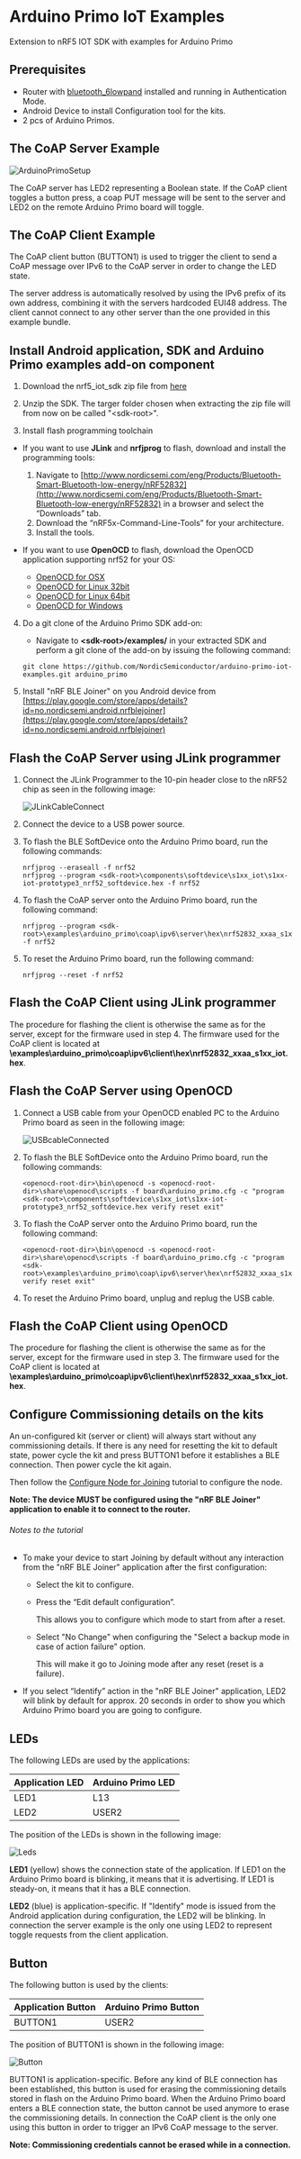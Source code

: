 # Arduino Primo IoT Examples
Extension to nRF5 IOT SDK with examples for Arduino Primo

## Prerequisites
* Router with [bluetooth_6lowpand](https://github.com/NordicSemiconductor/Linux-ble-6lowpan-joiner) installed and running in Authentication Mode.
* Android Device to install Configuration tool for the kits.
* 2 pcs of Arduino Primos.

## The CoAP Server Example

![ArduinoPrimoSetup](/images/arduino_primo_setup.png)

The CoAP server has LED2 representing a Boolean state. If the CoAP client toggles a button press, a coap PUT message will be sent 
to the server and LED2 on the remote Arduino Primo board will toggle.

## The CoAP Client Example
The CoAP client button (BUTTON1) is used to trigger the client to send a CoAP message over IPv6 to the CoAP server in order to change the LED state.

The server address is automatically resolved by using the IPv6 prefix of its own address, combining it 
with the servers hardcoded EUI48 address. The client cannot connect to any other server than the one provided 
in this example bundle. 
    
## Install Android application, SDK and Arduino Primo examples add-on component

1. Download the nrf5_iot_sdk zip file from [here](http://developer.nordicsemi.com/nRF5_IoT_SDK/nRF5_IoT_SDK_v0.9.x/)

2. Unzip the SDK. The targer folder chosen when extracting the zip file will from now on be called "\<sdk-root\>".
    
3. Install flash programming toolchain
  * If you want to use __JLink__ and __nrfjprog__ to flash, download and install the programming tools:
    1. Navigate to [http://www.nordicsemi.com/eng/Products/Bluetooth-Smart-Bluetooth-low-energy/nRF52832](http://www.nordicsemi.com/eng/Products/Bluetooth-Smart-Bluetooth-low-energy/nRF52832) in a browser and select the “Downloads” tab.
    2. Download the “nRF5x-Command-Line-Tools” for your architecture.
    3. Install the tools.

  * If you want to use __OpenOCD__ to flash, download the OpenOCD application supporting nrf52 for your OS:
    * [OpenOCD for OSX](http://download.arduino.org/tools/openocd-primo/OpenOCD-0.9.0-arduino.org-apple-darwin13.4.0-nrf52.tar.bz2)
    * [OpenOCD for Linux 32bit](http://download.arduino.org/tools/openocd-primo/OpenOCD-0.9.0-arduino.org-i686-linux-gnu-nrf52.tar.bz2)
    * [OpenOCD for Linux 64bit](http://download.arduino.org/tools/openocd-primo/OpenOCD-0.9.0-arduino.org-x86_64-linux-gnu-nrf52.tar.bz2)
    * [OpenOCD for Windows](http://download.arduino.org/tools/openocd-primo/OpenOCD-0.9.0-arduino.org-win32-nrf52.tar.bz2)

4. Do a git clone of the Arduino Primo SDK add-on:
    * Navigate to __\<sdk-root\>/examples/__ in your extracted SDK and perform a git clone of the add-on by issuing the following command:
   ```
   git clone https://github.com/NordicSemiconductor/arduino-primo-iot-examples.git arduino_primo 
   ```
    
5. Install "nRF BLE Joiner" on you Android device from [https://play.google.com/store/apps/details?id=no.nordicsemi.android.nrfblejoiner](https://play.google.com/store/apps/details?id=no.nordicsemi.android.nrfblejoiner)

## Flash the CoAP Server using JLink programmer

1. Connect the JLink Programmer to the 10-pin header close to the nRF52 chip as seen in the following image:

   ![JLinkCableConnect](/images/jlink_cable_connect.png)
   
2. Connect the device to a USB power source.
3. To flash the BLE SoftDevice onto the Arduino Primo board, run the following commands:
   ```
   nrfjprog --eraseall -f nrf52
   nrfjprog --program <sdk-root>\components\softdevice\s1xx_iot\s1xx-iot-prototype3_nrf52_softdevice.hex -f nrf52
   ```
   
4. To flash the CoAP server onto the Arduino Primo board, run the following command:
   ```
   nrfjprog --program <sdk-root>\examples\arduino_primo\coap\ipv6\server\hex\nrf52832_xxaa_s1xx_iot.hex -f nrf52
   ```
    
5. To reset the Arduino Primo board, run the following command:
   ```
   nrfjprog --reset -f nrf52
   ```
   
## Flash the CoAP Client using JLink programmer

The procedure for flashing the client is otherwise the same as for the server, except for the firmware used in step 4. The firmware used for the CoAP client is located at **<sdk-root>\examples\arduino_primo\coap\ipv6\client\hex\nrf52832_xxaa_s1xx_iot.hex**.

## Flash the CoAP Server using OpenOCD

1. Connect a USB cable from your OpenOCD enabled PC to the Arduino Primo board as seen in the following image:

   ![USBcableConnected](/images/usb_cable_connect.png)
   
2. To flash the BLE SoftDevice onto the Arduino Primo board, run the following commands:
   ```
   <openocd-root-dir>\bin\openocd -s <openocd-root-dir>\share\openocd\scripts -f board\arduino_primo.cfg -c "program <sdk-root>\components\softdevice\s1xx_iot\s1xx-iot-prototype3_nrf52_softdevice.hex verify reset exit"
   ```
   
3. To flash the CoAP server onto the Arduino Primo board, run the following command:
   ```
   <openocd-root-dir>\bin\openocd -s <openocd-root-dir>\share\openocd\scripts -f board\arduino_primo.cfg -c "program <sdk-root>\examples\arduino_primo\coap\ipv6\server\hex\nrf52832_xxaa_s1xx_iot.hex verify reset exit"
   ```
    
4. To reset the Arduino Primo board, unplug and replug the USB cable.

## Flash the CoAP Client using OpenOCD

The procedure for flashing the client is otherwise the same as for the server, except for the firmware used in step 3. The firmware used for the CoAP client is located at **<sdk-root>\examples\arduino_primo\coap\ipv6\client\hex\nrf52832_xxaa_s1xx_iot.hex**.

## Configure Commissioning details on the kits

An un-configured kit (server or client) will always start without any commissioning details. 
If there is any need for resetting the kit to default state, power cycle the kit and press BUTTON1 before it 
establishes a BLE connection. Then power cycle the kit again. 

Then follow the [Configure Node for Joining](http://developer.nordicsemi.com/nRF5_IoT_SDK/doc/0.9.0/html/a00079.html) tutorial to configure the node. 

__Note: The device MUST be configured using the "nRF BLE Joiner" application to enable it to connect to the router.__

###### Notes to the tutorial

* To make your device to start Joining by default without any interaction from the "nRF BLE Joiner" application after the first configuration:
    * Select the kit to configure.
    * Press the “Edit default configuration”. 
      
      This allows you to configure which mode to start from after a reset. 
    * Select "No Change" when configuring the "Select a backup mode in case of action failure" option.
    
      This will make it go to Joining mode after any reset (reset is a failure).

* If you select “Identify” action in the "nRF BLE Joiner" application, LED2 will blink by default for approx. 20 seconds in order to show you which Arduino Primo board you are going to configure.

## LEDs

The following LEDs are used by the applications:

| Application LED | Arduino Primo LED   |
| --------------- | ------------------- |
| LED1            | L13                 |
| LED2            | USER2               |

The position of the LEDs is shown in the following image:

![Leds](/images/leds.png)

__LED1__ (yellow) shows the connection state of the application. If LED1 on the Arduino Primo board is blinking, it means 
that it is advertising. If LED1 is steady-on, it means that it has a BLE connection.

__LED2__ (blue) is application-specific. If "Identify" mode is issued from the Android application during configuration, the LED2 will be blinking. In connection the server example is the only one using LED2 to represent toggle requests from the client application.

## Button

The following button is used by the clients:

| Application Button | Arduino Primo Button |
| ------------------ | -------------------- |
| BUTTON1            | USER2                |

The position of BUTTON1 is shown in the following image:

![Button](/images/button.png)

BUTTON1 is application-specific. Before any kind of BLE connection has been established, this button is used for 
erasing the commissioning details stored in flash on the Arduino Primo board. When the Arduino Primo board enters a BLE connection state, the button 
cannot be used anymore to erase the commissioning details. In connection the CoAP client is the only one using this button 
in order to trigger an IPv6 CoAP message to the server.

__Note: Commissioning credentials cannot be erased while in a connection.__
